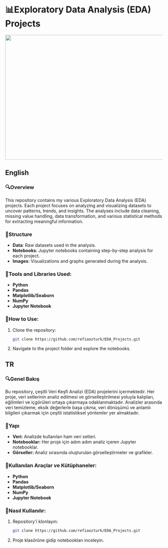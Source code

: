 # :bar_chart:Exploratory Data Analysis (EDA) Projects
<div style="text-align: left;">
    <img src="https://miro.medium.com/v2/resize:fit:850/0*CwRWKexwUtmaqf2m.png" width="700" height="400"/>
</div>

## English

### :mag:Overview
This repository contains my various Exploratory Data Analysis (EDA) projects. Each project focuses on analyzing and visualizing datasets to uncover patterns, trends, and insights. The analyses include data cleaning, missing value handling, data transformation, and various statistical methods for extracting meaningful information.

### :notebook_with_decorative_cover:Structure
- **Data**: Raw datasets used in the analysis.
- **Notebooks**: Jupyter notebooks containing step-by-step analysis for each project.
- **Images**: Visualizations and graphs generated during the analysis.

### :receipt:Tools and Libraries Used:
- **Python**
- **Pandas**
- **Matplotlib/Seaborn**
- **NumPy**
- **Jupyter Notebook**

### :eyes:How to Use:
1. Clone the repository:
   ```bash
   git clone https://github.com/refiaozturk/EDA_Projects.git
   
2. Navigate to the project folder and explore the notebooks.

## TR

### :mag:Genel Bakış
Bu repository, çeşitli Veri Keşfi Analizi (EDA) projelerini içermektedir. Her proje, veri setlerinin analiz edilmesi ve görselleştirilmesi yoluyla kalıpları, eğilimleri ve içgörüleri ortaya çıkarmaya odaklanmaktadır. Analizler arasında veri temizleme, eksik değerlerle başa çıkma, veri dönüşümü ve anlamlı bilgileri çıkarmak için çeşitli istatistiksel yöntemler yer almaktadır.

### :notebook_with_decorative_cover:Yapı
 - **Veri:** Analizde kullanılan ham veri setleri.
 - **Notebooklar:** Her proje için adım adım analiz içeren Jupyter notebooklar.
 - **Görseller:** Analiz sırasında oluşturulan görselleştirmeler ve grafikler.

### :receipt:Kullanılan Araçlar ve Kütüphaneler:
 - **Python**
 - **Pandas**
 - **Matplotlib/Seaborn**
 - **NumPy**
 - **Jupyter Notebook**

### :eyes:Nasıl Kullanılır:
1. Repository'i klonlayın:
   ```bash
   git clone https://github.com/refiaozturk/EDA_Projects.git

2. Proje klasörüne gidip notebookları inceleyin.
